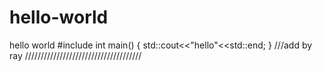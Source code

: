 # hello-world
hello world
#include<iostream>
  int main()
  {
  std::cout<<"hello"<<std::end;
  }
///add by ray
  /////////////////////////////////////
